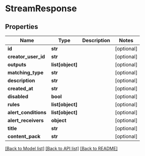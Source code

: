 # StreamResponse

## Properties
Name | Type | Description | Notes
------------ | ------------- | ------------- | -------------
**id** | **str** |  | [optional] 
**creator_user_id** | **str** |  | [optional] 
**outputs** | **list[object]** |  | [optional] 
**matching_type** | **str** |  | [optional] 
**description** | **str** |  | [optional] 
**created_at** | **str** |  | [optional] 
**disabled** | **bool** |  | [optional] 
**rules** | **list[object]** |  | [optional] 
**alert_conditions** | **list[object]** |  | [optional] 
**alert_receivers** | **object** |  | [optional] 
**title** | **str** |  | [optional] 
**content_pack** | **str** |  | [optional] 

[[Back to Model list]](../README.md#documentation-for-models) [[Back to API list]](../README.md#documentation-for-api-endpoints) [[Back to README]](../README.md)


